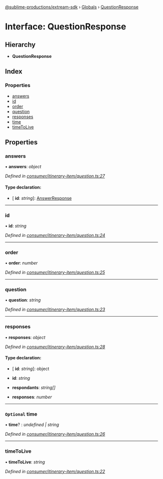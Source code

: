 [@sublime-productions/extream-sdk](../README.md) › [Globals](../globals.md) › [QuestionResponse](questionresponse.md)

# Interface: QuestionResponse

## Hierarchy

* **QuestionResponse**

## Index

### Properties

* [answers](questionresponse.md#answers)
* [id](questionresponse.md#id)
* [order](questionresponse.md#order)
* [question](questionresponse.md#question)
* [responses](questionresponse.md#responses)
* [time](questionresponse.md#optional-time)
* [timeToLive](questionresponse.md#timetolive)

## Properties

###  answers

• **answers**: *object*

*Defined in [consumer/itinerary-item/question.ts:27](https://github.com/Extream-SaaS/ex-sdk/blob/2aed8a2/src/consumer/itinerary-item/question.ts#L27)*

#### Type declaration:

* \[ **id**: *string*\]: [AnswerResponse](answerresponse.md)

___

###  id

• **id**: *string*

*Defined in [consumer/itinerary-item/question.ts:24](https://github.com/Extream-SaaS/ex-sdk/blob/2aed8a2/src/consumer/itinerary-item/question.ts#L24)*

___

###  order

• **order**: *number*

*Defined in [consumer/itinerary-item/question.ts:25](https://github.com/Extream-SaaS/ex-sdk/blob/2aed8a2/src/consumer/itinerary-item/question.ts#L25)*

___

###  question

• **question**: *string*

*Defined in [consumer/itinerary-item/question.ts:23](https://github.com/Extream-SaaS/ex-sdk/blob/2aed8a2/src/consumer/itinerary-item/question.ts#L23)*

___

###  responses

• **responses**: *object*

*Defined in [consumer/itinerary-item/question.ts:28](https://github.com/Extream-SaaS/ex-sdk/blob/2aed8a2/src/consumer/itinerary-item/question.ts#L28)*

#### Type declaration:

* \[ **id**: *string*\]: object

* **id**: *string*

* **respondants**: *string[]*

* **responses**: *number*

___

### `Optional` time

• **time**? : *undefined | string*

*Defined in [consumer/itinerary-item/question.ts:26](https://github.com/Extream-SaaS/ex-sdk/blob/2aed8a2/src/consumer/itinerary-item/question.ts#L26)*

___

###  timeToLive

• **timeToLive**: *string*

*Defined in [consumer/itinerary-item/question.ts:22](https://github.com/Extream-SaaS/ex-sdk/blob/2aed8a2/src/consumer/itinerary-item/question.ts#L22)*
